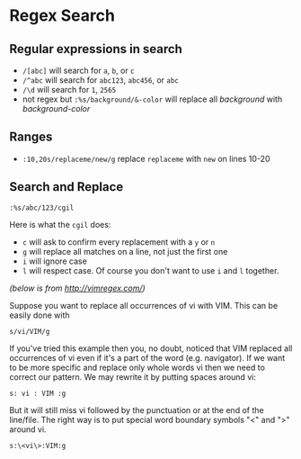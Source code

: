 # Regex Search

## Regular expressions in search

* `/[abc]` will search for `a`, `b`, or `c`
* `/^abc` will search for `abc123`, `abc456`, or `abc`
* `/\d` will search for `1`, `2565`
* not regex but `:%s/background/&-color` will replace all *background* with *background-color*

## Ranges

* `:10,20s/replaceme/new/g` replace `replaceme` with `new` on lines 10-20

## Search and Replace

```
:%s/abc/123/cgil
```

Here is what the `cgil` does:

* `c` will ask to confirm every replacement with a `y` or `n`
* `g` will replace all matches on a line, not just the first one
* `i` will ignore case
* `l` will respect case. Of course you don't want to use `i` and `l` together.

_(below is from http://vimregex.com/)_

Suppose you want to replace all occurrences of vi with VIM. This can be easily done with
```
s/vi/VIM/g
```
If you've tried this example then you, no doubt, noticed that VIM replaced all occurrences of vi even if it's a part of the word (e.g. navigator). If we want to be more specific and replace only whole words vi then we need to correct our pattern. We may rewrite it by putting spaces around vi:
```
s: vi : VIM :g
```
But it will still miss vi followed by the punctuation or at the end of the line/file. The right way is to put special word boundary symbols "\<" and "\>" around vi.
```
s:\<vi\>:VIM:g
```
